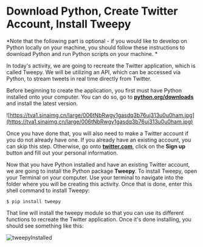 <!--title={Download Python, Create Twitter Account, Install Tweepy}-->

<!--badges={Web Development:}-->

# Download Python, Create Twitter Account, Install Tweepy

*Note that the following part is optional - if you would like to develop on Python locally on your machine, you should follow these instructions to download Python and run Python scripts on your machine. *

In today's activity, we are going to recreate the Twitter application, which is called Tweepy. We will be utilizing an API, which can be accessed via Python, to stream tweets in real time directly from Twitter. 

Before beginning to create the application, you first must have Python installed onto your computer. You can do so, go to [**python.org/downloads**](**python.org/downloads**) and install the latest version.

![https://tva1.sinaimg.cn/large/006tNbRwgy1gasdq3b76uj313u0u0ham.jpg](https://tva1.sinaimg.cn/large/006tNbRwgy1gasdq3b76uj313u0u0ham.jpg)



Once you have done that, you will also need to make a Twitter account if you do not already have one. If you already have an existing account, you can skip this step. Otherwise, go onto [**twitter.com**](twitter.com), click on the **Sign up** button and fill out your personal information.

Now that you have Python installed and have an existing Twitter account, we are going to install the Python package **Tweepy**. To install Tweepy, open your Terminal on your computer. Use your terminal to navigate into the folder where you will be creating this activity. Once that is done, enter this shell command to install Tweepy:

```
$ pip install tweepy
```

That line will install the tweepy module so that you can use its different functions to recreate the Twitter application. Once it's done installing, you should see something like this:

![tweepyInstalled](https://lh5.googleusercontent.com/JkYG2_BYM9fYxAClYlTwvA_1O_YhkmVnk299nSHLzk6XTTV8803ViWBy3RhscsN8uklLEZbb4bEABCh6HTztBl4VkXrB0r9LVYe9iAowJZJdlxqDiipsbZMxv303KxyiA0hm1v2SV7I)
